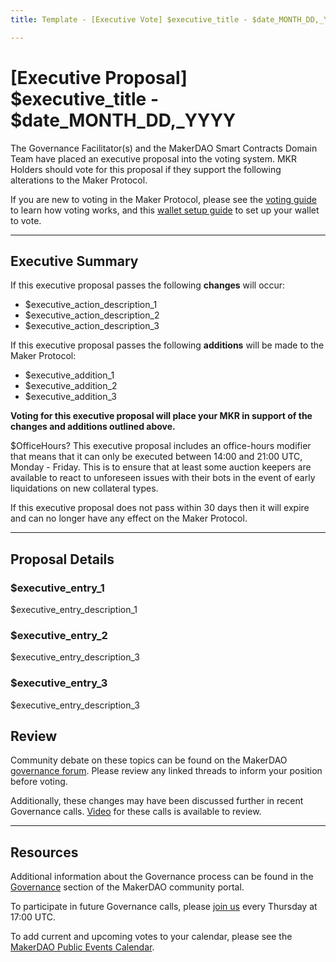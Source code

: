 ```yaml
---
title: Template - [Executive Vote] $executive_title - $date_MONTH_DD,_YYYY

---
```

# [Executive Proposal] $executive_title - $date_MONTH_DD,_YYYY

The Governance Facilitator(s) and the MakerDAO Smart Contracts Domain Team have placed an executive proposal into the voting system. MKR Holders should vote for this proposal if they support the following alterations to the Maker Protocol.

If you are new to voting in the Maker Protocol, please see the [voting guide](https://community-development.makerdao.com/en/learn/governance/how-voting-works/) to learn how voting works, and this [wallet setup guide](https://community-development.makerdao.com/en/learn/governance/voting-setup/) to set up your wallet to vote. 

---

## Executive Summary

If this executive proposal passes the following **changes** will occur:
- $executive_action_description_1
- $executive_action_description_2
- $executive_action_description_3

If this executive proposal passes the following **additions** will be made to the Maker Protocol:
- $executive_addition_1
- $executive_addition_2
- $executive_addition_3

**Voting for this executive proposal will place your MKR in support of the changes and additions outlined above.**

$OfficeHours? This executive proposal includes an office-hours modifier that means that it can only be executed between 14:00 and 21:00 UTC, Monday - Friday. This is to ensure that at least some auction keepers are available to react to unforeseen issues with their bots in the event of early liquidations on new collateral types.

If this executive proposal does not pass within 30 days then it will expire and can no longer have any effect on the Maker Protocol. 

---

## Proposal Details

### $executive_entry_1

$executive_entry_description_1

### $executive_entry_2

$executive_entry_description_3

### $executive_entry_3

$executive_entry_description_3

## Review

Community debate on these topics can be found on the MakerDAO [governance forum](https://forum.makerdao.com/). Please review any linked threads to inform your position before voting.

Additionally, these changes may have been discussed further in recent Governance calls. [Video](https://www.youtube.com/playlist?list=PLLzkWCj8ywWNq5-90-Id6VPSsrk4OWVan) for these calls is available to review.

---

## Resources

Additional information about the Governance process can be found in the [Governance](https://community-development.makerdao.com/en/learn/governance) section of the MakerDAO community portal.

To participate in future Governance calls, please [join us](https://github.com/makerdao/community/tree/master/governance/governance-and-risk-meetings) every Thursday at 17:00 UTC.

To add current and upcoming votes to your calendar, please see the [MakerDAO Public Events Calendar](https://calendar.google.com/calendar/embed?src=makerdao.com_3efhm2ghipksegl009ktniomdk%40group.calendar.google.com&ctz=UTC&mode=week&showCalendars=0&showPrint=0).
